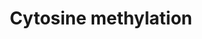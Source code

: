 ---
annotations:
- id: PW:0000004
  parent: regulatory pathway
  type: Pathway Ontology
  value: regulatory pathway
authors:
- Fehrhart
- Susan
- Mkutmon
- MaintBot
description: DNA, namely cytosine, methylation is the key event in epigentics. The
  degree of methylation influences gene expression and methylation disorders are known
  to be major causes of some diseases like Rett syndrome and some cancer types. Epigenetic
  effects also contribute to the development of Alzheimers' disease, developmental
  retardation by alcohol, Huntington's disease and ischemia-reperfusion injury. Methylation
  is not a static event but a highly dynamic and therefore highly regulated procedure.
  Cytosine is methylated by DNA methyltransferases (DNMTs) forming 5-methylcytosine
  (5mC). In a second step, 5mC is transformed to 5-hydroxymethylcytosine (5hmC) by
  ten-eleven-translocation enzymes (TET1-3). These enzymes are sensitive to regulation
  by a variety of metabolites (ethanol, a-ketoglutarate, 2-hydroxyglutarate), miRNA
  and MeCP2 (targeting directly TET1). Proteins binding methylated DNA like MeCP2
  or Mbd3 (as part of the NURD complex) also inhibit the conversion by blocking the
  target. MeCP2 also binds on 5hmC and block the transition to 5-formylcytosine (5fC)
  which is also catalyzed by the TET enzymes. The conversion back to cytosine is done
  by tymine DNA glycosylase (TGD) and base excision repair mechanism either directly
  or over another TET catalyzed step forming 5-carboxylcytosine (5caC).
last-edited: 2019-09-17
ndex: eba164d5-8b66-11eb-9e72-0ac135e8bacf
organisms:
- Homo sapiens
redirect_from:
- /index.php/Pathway:WP3585
- /instance/WP3585
revision: null
schema-jsonld:
- '@context': https://schema.org/
  '@id': https://wikipathways.github.io/pathways/WP3585.html
  '@type': Dataset
  creator:
    '@type': Organization
    name: WikiPathways
  description: DNA, namely cytosine, methylation is the key event in epigentics. The
    degree of methylation influences gene expression and methylation disorders are
    known to be major causes of some diseases like Rett syndrome and some cancer types.
    Epigenetic effects also contribute to the development of Alzheimers' disease,
    developmental retardation by alcohol, Huntington's disease and ischemia-reperfusion
    injury. Methylation is not a static event but a highly dynamic and therefore highly
    regulated procedure. Cytosine is methylated by DNA methyltransferases (DNMTs)
    forming 5-methylcytosine (5mC). In a second step, 5mC is transformed to 5-hydroxymethylcytosine
    (5hmC) by ten-eleven-translocation enzymes (TET1-3). These enzymes are sensitive
    to regulation by a variety of metabolites (ethanol, a-ketoglutarate, 2-hydroxyglutarate),
    miRNA and MeCP2 (targeting directly TET1). Proteins binding methylated DNA like
    MeCP2 or Mbd3 (as part of the NURD complex) also inhibit the conversion by blocking
    the target. MeCP2 also binds on 5hmC and block the transition to 5-formylcytosine
    (5fC) which is also catalyzed by the TET enzymes. The conversion back to cytosine
    is done by tymine DNA glycosylase (TGD) and base excision repair mechanism either
    directly or over another TET catalyzed step forming 5-carboxylcytosine (5caC).
  keywords:
  - 2-hydroxyglutarate
  - 5-carboxylcytosine
  - 5-formylcytosine
  - 5-hydroxymethylcytosine
  - 5-methylcytosine
  - DNMT1
  - IDH1
  - IDH2
  - MBD3
  - MECP2
  - TDG
  - TET1
  - TET2
  - TET3
  - a-ketoglutarate
  - base excision repair
  - cytosine
  - ethanol
  - hsa-mir-29a
  - isocitrate
  license: CC0
  name: Cytosine methylation
seo: CreativeWork
title: Cytosine methylation
wpid: WP3585
---